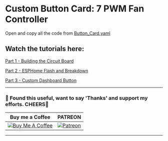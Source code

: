# Custom Button Card: 7 PWM Fan Controller

Open and copy all the code from [Button_Card.yaml](https://github.com/3ative/button-card-7-pwm-controller/blob/main/Button_Card.yaml)

## Watch the tutorials here:
[Part 1 - Building the Circuit Board](https://youtu.be/UQ6Gylbk8AI)

[Part 2 - ESPHome Flash and Breakdown](https://youtu.be/72yCK_FiVSg)

[Part 3 - Custom Dashboard Button](https://youtu.be/oSUa1QDitAU)

---
### 🤝 Found this useful, want to say 'Thanks' and support my efforts. CHEERS🍺
| Buy me a Coffee | PATREON |
|-----------------|---------|
| [![Buy Me A Coffee](https://img.shields.io/badge/Buy%20Me%20A%20Coffee-donate-yellow.svg?style=flat-square&logo=buy-me-a-coffee)](https://www.buymeacoffee.com/3ative) | [![Patreon](https://img.shields.io/badge/Patreon-support-red.svg?style=flat-square&logo=patreon)](https://www.patreon.com/3ative) |
---

